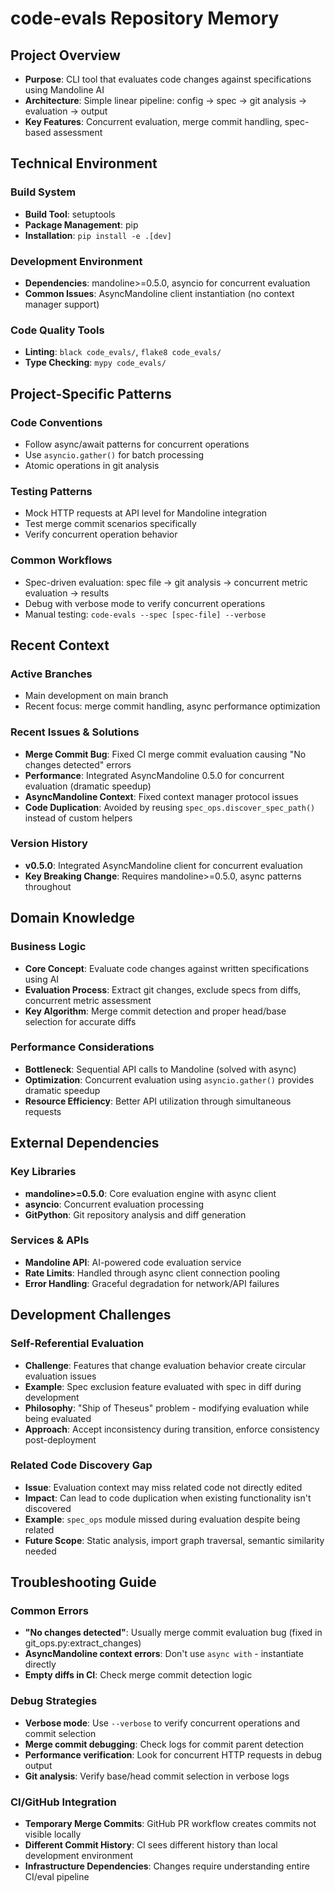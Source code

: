 # code-evals Repository Memory

## Project Overview
- **Purpose**: CLI tool that evaluates code changes against specifications using Mandoline AI
- **Architecture**: Simple linear pipeline: config → spec → git analysis → evaluation → output
- **Key Features**: Concurrent evaluation, merge commit handling, spec-based assessment

## Technical Environment

### Build System
- **Build Tool**: setuptools
- **Package Management**: pip
- **Installation**: `pip install -e .[dev]`

### Development Environment
- **Dependencies**: mandoline>=0.5.0, asyncio for concurrent evaluation
- **Common Issues**: AsyncMandoline client instantiation (no context manager support)

### Code Quality Tools
- **Linting**: `black code_evals/`, `flake8 code_evals/`
- **Type Checking**: `mypy code_evals/`

## Project-Specific Patterns

### Code Conventions
- Follow async/await patterns for concurrent operations
- Use `asyncio.gather()` for batch processing
- Atomic operations in git analysis

### Testing Patterns
- Mock HTTP requests at API level for Mandoline integration
- Test merge commit scenarios specifically
- Verify concurrent operation behavior

### Common Workflows
- Spec-driven evaluation: spec file → git analysis → concurrent metric evaluation → results
- Debug with verbose mode to verify concurrent operations
- Manual testing: `code-evals --spec [spec-file] --verbose`

## Recent Context

### Active Branches
- Main development on main branch
- Recent focus: merge commit handling, async performance optimization

### Recent Issues & Solutions
- **Merge Commit Bug**: Fixed CI merge commit evaluation causing "No changes detected" errors
- **Performance**: Integrated AsyncMandoline 0.5.0 for concurrent evaluation (dramatic speedup)
- **AsyncMandoline Context**: Fixed context manager protocol issues
- **Code Duplication**: Avoided by reusing `spec_ops.discover_spec_path()` instead of custom helpers

### Version History
- **v0.5.0**: Integrated AsyncMandoline client for concurrent evaluation
- **Key Breaking Change**: Requires mandoline>=0.5.0, async patterns throughout

## Domain Knowledge

### Business Logic
- **Core Concept**: Evaluate code changes against written specifications using AI
- **Evaluation Process**: Extract git changes, exclude specs from diffs, concurrent metric assessment
- **Key Algorithm**: Merge commit detection and proper head/base selection for accurate diffs

### Performance Considerations
- **Bottleneck**: Sequential API calls to Mandoline (solved with async)
- **Optimization**: Concurrent evaluation using `asyncio.gather()` provides dramatic speedup
- **Resource Efficiency**: Better API utilization through simultaneous requests

## External Dependencies

### Key Libraries
- **mandoline>=0.5.0**: Core evaluation engine with async client
- **asyncio**: Concurrent evaluation processing
- **GitPython**: Git repository analysis and diff generation

### Services & APIs
- **Mandoline API**: AI-powered code evaluation service
- **Rate Limits**: Handled through async client connection pooling
- **Error Handling**: Graceful degradation for network/API failures

## Development Challenges

### Self-Referential Evaluation
- **Challenge**: Features that change evaluation behavior create circular evaluation issues
- **Example**: Spec exclusion feature evaluated with spec in diff during development
- **Philosophy**: "Ship of Theseus" problem - modifying evaluation while being evaluated
- **Approach**: Accept inconsistency during transition, enforce consistency post-deployment

### Related Code Discovery Gap
- **Issue**: Evaluation context may miss related code not directly edited
- **Impact**: Can lead to code duplication when existing functionality isn't discovered
- **Example**: `spec_ops` module missed during evaluation despite being related
- **Future Scope**: Static analysis, import graph traversal, semantic similarity needed

## Troubleshooting Guide

### Common Errors
- **"No changes detected"**: Usually merge commit evaluation bug (fixed in git_ops.py:extract_changes)
- **AsyncMandoline context errors**: Don't use `async with` - instantiate directly
- **Empty diffs in CI**: Check merge commit detection logic

### Debug Strategies
- **Verbose mode**: Use `--verbose` to verify concurrent operations and commit selection
- **Merge commit debugging**: Check logs for commit parent detection
- **Performance verification**: Look for concurrent HTTP requests in debug output
- **Git analysis**: Verify base/head commit selection in verbose logs

### CI/GitHub Integration
- **Temporary Merge Commits**: GitHub PR workflow creates commits not visible locally
- **Different Commit History**: CI sees different history than local development environment
- **Infrastructure Dependencies**: Changes require understanding entire CI/eval pipeline